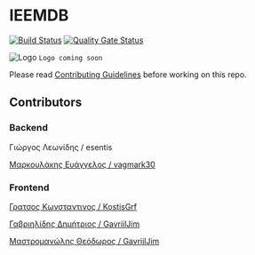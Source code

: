# IEEMDB
[![Build Status](https://dev.azure.com/kritikos/Ieemdb/_apis/build/status/Ieemdb?branchName=develop)](https://dev.azure.com/kritikos/Ieemdb/_build/latest?definitionId=21&branchName=develop)
[![Quality Gate Status](https://sonarcloud.io/api/project_badges/measure?project=esentis_ieemdb-adopse-2021&metric=alert_status)](https://sonarcloud.io/dashboard?id=esentis_ieemdb-adopse-2021)

![Logo](https://picsum.photos/200/100)
```Logo coming soon```

Please read [Contributing Guidelines](CONTRIBUTING.md) before working on this repo.

## Contributors

### Backend

Γιώργος Λεωνίδης / esentis

[Μαρκουλάκης Ευάγγελος / vagmark30](https://github.com/vagmark30)

### Frontend

[Γρατσος Κωνσταντινος / KostisGrf](https://github.com/KostisGrf)

[Γαβριηλίδης Δημήτριος / GavriilJim](https://github.com/GavriilJim)

[Μαστρομανώλης Θεόδωρος  / GavriilJim](https://github.com/TeoMastro)